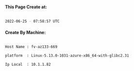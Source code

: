 
   
#### This Page Create at:

```bash

2022-06-25 - 07:58:57 UTC

```

#### Create By Machine:

```bash

Host Name : fv-az133-669

platform  : Linux-5.13.0-1031-azure-x86_64-with-glibc2.31

Ip Local  : 10.1.1.82

```

